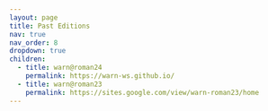 ```yaml
---
layout: page
title: Past Editions
nav: true
nav_order: 8
dropdown: true
children:
  - title: warn@roman24
    permalink: https://warn-ws.github.io/
  - title: warn@roman23
    permalink: https://sites.google.com/view/warn-roman23/home
---
```

